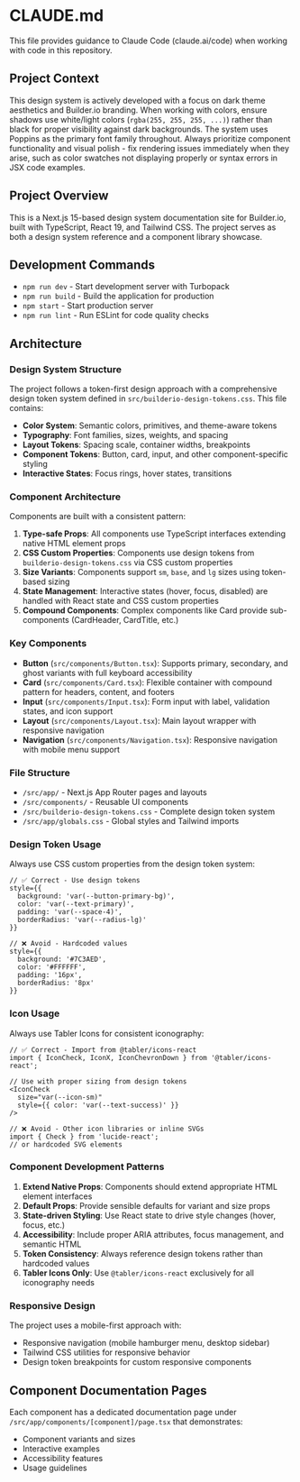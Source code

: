 # CLAUDE.md

This file provides guidance to Claude Code (claude.ai/code) when working with code in this repository.

## Project Context

This design system is actively developed with a focus on dark theme aesthetics and Builder.io branding. When working with colors, ensure shadows use white/light colors (`rgba(255, 255, 255, ...)`) rather than black for proper visibility against dark backgrounds. The system uses Poppins as the primary font family throughout. Always prioritize component functionality and visual polish - fix rendering issues immediately when they arise, such as color swatches not displaying properly or syntax errors in JSX code examples.

## Project Overview

This is a Next.js 15-based design system documentation site for Builder.io, built with TypeScript, React 19, and Tailwind CSS. The project serves as both a design system reference and a component library showcase.

## Development Commands

- `npm run dev` - Start development server with Turbopack
- `npm run build` - Build the application for production
- `npm start` - Start production server
- `npm run lint` - Run ESLint for code quality checks

## Architecture

### Design System Structure

The project follows a token-first design approach with a comprehensive design token system defined in `src/builderio-design-tokens.css`. This file contains:

- **Color System**: Semantic colors, primitives, and theme-aware tokens
- **Typography**: Font families, sizes, weights, and spacing
- **Layout Tokens**: Spacing scale, container widths, breakpoints
- **Component Tokens**: Button, card, input, and other component-specific styling
- **Interactive States**: Focus rings, hover states, transitions

### Component Architecture

Components are built with a consistent pattern:

1. **Type-safe Props**: All components use TypeScript interfaces extending native HTML element props
2. **CSS Custom Properties**: Components use design tokens from `builderio-design-tokens.css` via CSS custom properties
3. **Size Variants**: Components support `sm`, `base`, and `lg` sizes using token-based sizing
4. **State Management**: Interactive states (hover, focus, disabled) are handled with React state and CSS custom properties
5. **Compound Components**: Complex components like Card provide sub-components (CardHeader, CardTitle, etc.)

### Key Components

- **Button** (`src/components/Button.tsx`): Supports primary, secondary, and ghost variants with full keyboard accessibility
- **Card** (`src/components/Card.tsx`): Flexible container with compound pattern for headers, content, and footers
- **Input** (`src/components/Input.tsx`): Form input with label, validation states, and icon support
- **Layout** (`src/components/Layout.tsx`): Main layout wrapper with responsive navigation
- **Navigation** (`src/components/Navigation.tsx`): Responsive navigation with mobile menu support

### File Structure

- `/src/app/` - Next.js App Router pages and layouts
- `/src/components/` - Reusable UI components
- `/src/builderio-design-tokens.css` - Complete design token system
- `/src/app/globals.css` - Global styles and Tailwind imports

### Design Token Usage

Always use CSS custom properties from the design token system:

```tsx
// ✅ Correct - Use design tokens
style={{
  background: 'var(--button-primary-bg)',
  color: 'var(--text-primary)',
  padding: 'var(--space-4)',
  borderRadius: 'var(--radius-lg)'
}}

// ❌ Avoid - Hardcoded values
style={{
  background: '#7C3AED',
  color: '#FFFFFF',
  padding: '16px',
  borderRadius: '8px'
}}
```

### Icon Usage

Always use Tabler Icons for consistent iconography:

```tsx
// ✅ Correct - Import from @tabler/icons-react
import { IconCheck, IconX, IconChevronDown } from '@tabler/icons-react';

// Use with proper sizing from design tokens
<IconCheck 
  size="var(--icon-sm)" 
  style={{ color: 'var(--text-success)' }} 
/>

// ❌ Avoid - Other icon libraries or inline SVGs
import { Check } from 'lucide-react';
// or hardcoded SVG elements
```

### Component Development Patterns

1. **Extend Native Props**: Components should extend appropriate HTML element interfaces
2. **Default Props**: Provide sensible defaults for variant and size props
3. **State-driven Styling**: Use React state to drive style changes (hover, focus, etc.)
4. **Accessibility**: Include proper ARIA attributes, focus management, and semantic HTML
5. **Token Consistency**: Always reference design tokens rather than hardcoded values
6. **Tabler Icons Only**: Use `@tabler/icons-react` exclusively for all iconography needs

### Responsive Design

The project uses a mobile-first approach with:
- Responsive navigation (mobile hamburger menu, desktop sidebar)
- Tailwind CSS utilities for responsive behavior
- Design token breakpoints for custom responsive components

## Component Documentation Pages

Each component has a dedicated documentation page under `/src/app/components/[component]/page.tsx` that demonstrates:
- Component variants and sizes
- Interactive examples
- Accessibility features
- Usage guidelines